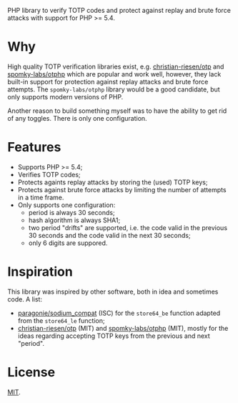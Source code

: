 PHP library to verify TOTP codes and protect against replay and brute force 
attacks with support for PHP >= 5.4.

# Why

High quality TOTP verification libraries exist, e.g. 
[christian-riesen/otp](https://github.com/ChristianRiesen/otp) and 
[spomky-labs/otphp](https://github.com/Spomky-Labs/otphp) which are popular and
work well, however, they lack built-in support for protection against replay 
attacks and brute force attempts. The `spomky-labs/otphp` library would be a
good candidate, but only supports modern versions of PHP.

Another reason to build something myself was to have the ability to get rid of
any toggles. There is only one configuration.

# Features

* Supports PHP >= 5.4;
* Verifies TOTP codes;
* Protects againts replay attacks by storing the (used) TOTP keys;
* Protects against brute force attacks by limiting the number of attempts in 
  a time frame.
* Only supports one configuration:
  * period is always 30 seconds;
  * hash algorithm is always SHA1;
  * two period "drifts" are supported, i.e. the code valid in the previous 30 
    seconds and the code valid in the next 30 seconds;
  * only 6 digits are suppored.

# Inspiration

This library was inspired by other software, both in idea and sometimes code.
A list:

* [paragonie/sodium_compat](https://github.com/paragonie/sodium_compat) (ISC) for the `store64_be` function adapted from 
  the `store64_le` function;
* [christian-riesen/otp](https://github.com/ChristianRiesen/otp) (MIT) and 
  [spomky-labs/otphp](https://github.com/Spomky-Labs/otphp) (MIT), mostly for
  the ideas regarding accepting TOTP keys from the previous and next "period".

# License 

[MIT](LICENSE).
